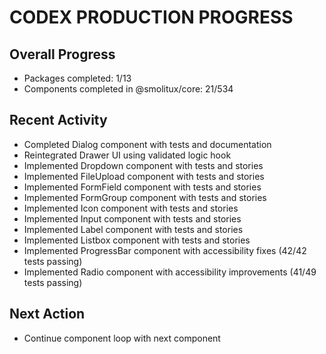 # CODEX PRODUCTION PROGRESS

## Overall Progress
- Packages completed: 1/13
- Components completed in @smolitux/core: 21/534


## Recent Activity
- Completed Dialog component with tests and documentation
- Reintegrated Drawer UI using validated logic hook
- Implemented Dropdown component with tests and stories
- Implemented FileUpload component with tests and stories
- Implemented FormField component with tests and stories
- Implemented FormGroup component with tests and stories
- Implemented Icon component with tests and stories
- Implemented Input component with tests and stories
- Implemented Label component with tests and stories
- Implemented Listbox component with tests and stories
- Implemented ProgressBar component with accessibility fixes (42/42 tests passing)
- Implemented Radio component with accessibility improvements (41/49 tests passing)

## Next Action
- Continue component loop with next component

